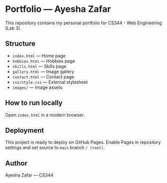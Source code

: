 # Portfolio — Ayesha Zafar

This repository contains my personal portfolio for CS344 - Web Engineering (Lab 3).

## Structure
- `index.html` — Home page
- `hobbies.html` — Hobbies page
- `skills.html` — Skills page
- `gallery.html` — Image gallery
- `contact.html` — Contact page
- `css/style.css` — External stylesheet
- `images/` — Image assets

## How to run locally
Open `index.html` in a modern browser.

## Deployment
This project is ready to deploy on GitHub Pages. Enable Pages in repository settings and set source to `main` branch `/ (root)`.

## Author
Ayesha Zafar — CS344

